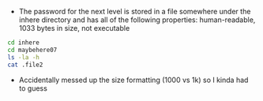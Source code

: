  - The password for the next level is stored in a file somewhere under the inhere directory and has all of the following properties: human-readable, 1033 bytes in size, not executable
```bash
cd inhere
cd maybehere07
ls -la -h
cat .file2
```
-  Accidentally messed up the size formatting (1000 vs 1k) so I kinda had to guess
